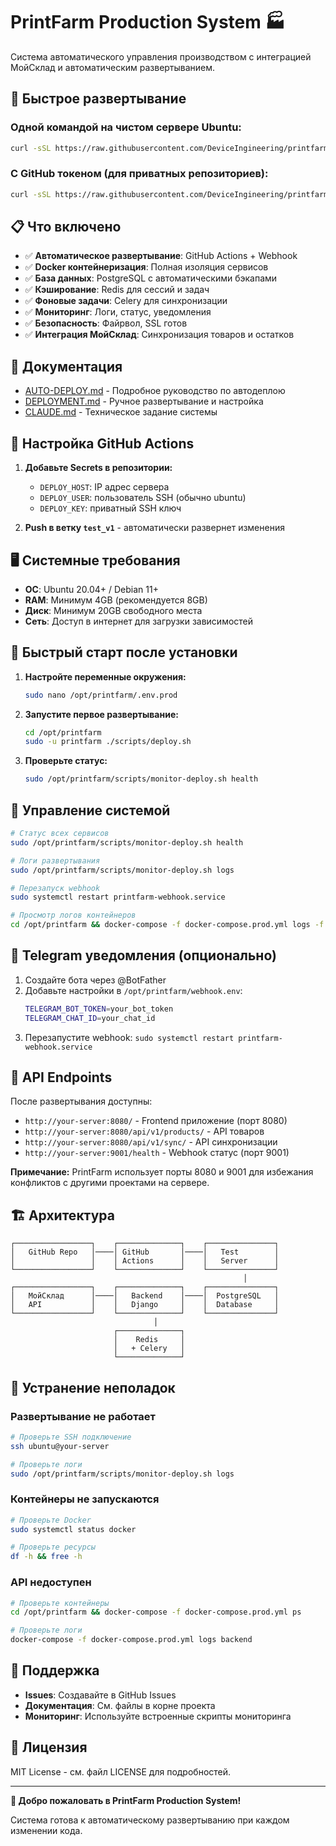 # PrintFarm Production System 🏭

Система автоматического управления производством с интеграцией МойСклад и автоматическим развертыванием.

## 🚀 Быстрое развертывание

### Одной командой на чистом сервере Ubuntu:

```bash
curl -sSL https://raw.githubusercontent.com/DeviceIngineering/printfarm-production/test_v1/scripts/one-command-setup.sh | sudo bash
```

### С GitHub токеном (для приватных репозиториев):

```bash
curl -sSL https://raw.githubusercontent.com/DeviceIngineering/printfarm-production/test_v1/scripts/one-command-setup.sh | sudo GITHUB_TOKEN=your_token_here bash
```

## 📋 Что включено

- ✅ **Автоматическое развертывание**: GitHub Actions + Webhook
- ✅ **Docker контейнеризация**: Полная изоляция сервисов
- ✅ **База данных**: PostgreSQL с автоматическими бэкапами
- ✅ **Кэширование**: Redis для сессий и задач
- ✅ **Фоновые задачи**: Celery для синхронизации
- ✅ **Мониторинг**: Логи, статус, уведомления
- ✅ **Безопасность**: Файрвол, SSL готов
- ✅ **Интеграция МойСклад**: Синхронизация товаров и остатков

## 📖 Документация

- [AUTO-DEPLOY.md](AUTO-DEPLOY.md) - Подробное руководство по автодеплою
- [DEPLOYMENT.md](DEPLOYMENT.md) - Ручное развертывание и настройка
- [CLAUDE.md](CLAUDE.md) - Техническое задание системы

## 🔧 Настройка GitHub Actions

1. **Добавьте Secrets в репозитории:**
   - `DEPLOY_HOST`: IP адрес сервера
   - `DEPLOY_USER`: пользователь SSH (обычно ubuntu)
   - `DEPLOY_KEY`: приватный SSH ключ

2. **Push в ветку `test_v1`** - автоматически развернет изменения

## 🖥️ Системные требования

- **ОС**: Ubuntu 20.04+ / Debian 11+
- **RAM**: Минимум 4GB (рекомендуется 8GB)
- **Диск**: Минимум 20GB свободного места
- **Сеть**: Доступ в интернет для загрузки зависимостей

## 🎯 Быстрый старт после установки

1. **Настройте переменные окружения:**
   ```bash
   sudo nano /opt/printfarm/.env.prod
   ```

2. **Запустите первое развертывание:**
   ```bash
   cd /opt/printfarm
   sudo -u printfarm ./scripts/deploy.sh
   ```

3. **Проверьте статус:**
   ```bash
   sudo /opt/printfarm/scripts/monitor-deploy.sh health
   ```

## 🔄 Управление системой

```bash
# Статус всех сервисов
sudo /opt/printfarm/scripts/monitor-deploy.sh health

# Логи развертывания
sudo /opt/printfarm/scripts/monitor-deploy.sh logs

# Перезапуск webhook
sudo systemctl restart printfarm-webhook.service

# Просмотр логов контейнеров
cd /opt/printfarm && docker-compose -f docker-compose.prod.yml logs -f
```

## 📱 Telegram уведомления (опционально)

1. Создайте бота через @BotFather
2. Добавьте настройки в `/opt/printfarm/webhook.env`:
   ```bash
   TELEGRAM_BOT_TOKEN=your_bot_token
   TELEGRAM_CHAT_ID=your_chat_id
   ```
3. Перезапустите webhook: `sudo systemctl restart printfarm-webhook.service`

## 🔧 API Endpoints

После развертывания доступны:

- `http://your-server:8080/` - Frontend приложение (порт 8080)
- `http://your-server:8080/api/v1/products/` - API товаров
- `http://your-server:8080/api/v1/sync/` - API синхронизации  
- `http://your-server:9001/health` - Webhook статус (порт 9001)

**Примечание:** PrintFarm использует порты 8080 и 9001 для избежания конфликтов с другими проектами на сервере.

## 🏗️ Архитектура

```
┌─────────────────┐    ┌──────────────┐    ┌───────────────┐
│   GitHub Repo   │────│ GitHub       │────│   Test        │
│                 │    │ Actions      │    │   Server      │
└─────────────────┘    └──────────────┘    └───────────────┘
                                                    │
┌─────────────────┐    ┌──────────────┐    ┌───────────────┐
│   МойСклад      │────│   Backend    │────│  PostgreSQL   │
│   API           │    │   Django     │    │  Database     │
└─────────────────┘    └──────────────┘    └───────────────┘
                                │
                       ┌──────────────┐
                       │    Redis     │
                       │   + Celery   │
                       └──────────────┘
```

## 🐛 Устранение неполадок

### Развертывание не работает
```bash
# Проверьте SSH подключение
ssh ubuntu@your-server

# Проверьте логи
sudo /opt/printfarm/scripts/monitor-deploy.sh logs
```

### Контейнеры не запускаются
```bash
# Проверьте Docker
sudo systemctl status docker

# Проверьте ресурсы
df -h && free -h
```

### API недоступен
```bash
# Проверьте контейнеры
cd /opt/printfarm && docker-compose -f docker-compose.prod.yml ps

# Проверьте логи
docker-compose -f docker-compose.prod.yml logs backend
```

## 🤝 Поддержка

- **Issues**: Создавайте в GitHub Issues
- **Документация**: См. файлы в корне проекта
- **Мониторинг**: Используйте встроенные скрипты мониторинга

## 📄 Лицензия

MIT License - см. файл LICENSE для подробностей.

---

**🎉 Добро пожаловать в PrintFarm Production System!**

Система готова к автоматическому развертыванию при каждом изменении кода.